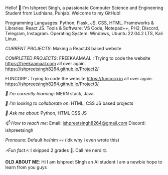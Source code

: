 Hello! 👋 I'm Ishpreet Singh, a passionate Computer Science and Engineering Student from Ludhiana, Punjab.  Welcome to my GitHub!

Programming Languages: Python, Flask, JS, CSS, HTML.
Frameworks & Libraries: React JS.
Tools & Software: VS Code, Notepad++, PH2, Discord, Telegram, Instagram.
Operating System: Windows, Ubuntu 22.04.2 LTS, Kali Linux.

*CURRENT PROJECTS*:
Making a ReactJS based website

*COMPLETED PROJECTS*:
FREEKAAMAAL : Trying to code the website https://freekaamaal.com all over again. https://ishpreetsingh8264.github.io/Project2/

FUNCORP : Trying to code the website https://funcorp.in all over again. https://ishpreetsingh8264.github.io/Project3/

*🌱 I’m currently learning*: 
MERN stack, Java.

*🤝 I’m looking to collaborate on*: 
HTML, CSS JS based projects

*💬 Ask me about*: 
Python, HTML CSS JS

*📫 How to reach me*: 
Email: ishpreetsingh8264@gmail.com
Discord: ishpreetsingh

*Pronouns*: 
Default he/him 💀💀 (idk why i even wrote this)

*⚡Fun fact⚡*: 
I skipped 2 grades 🤡.
Call me nerd 🤓.

**OLD ABOUT ME**: 
Hi I am Ishpreet SIngh an AI student
I am a newbie hope to learn from you guys
